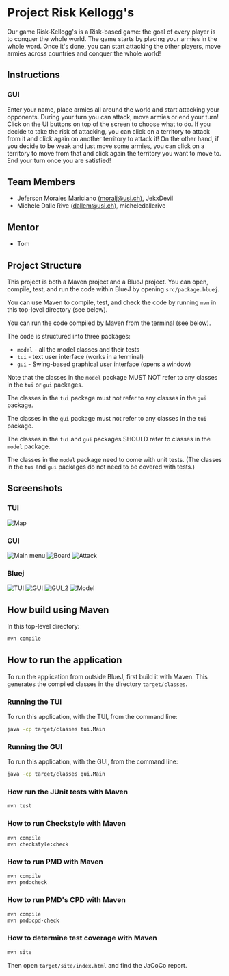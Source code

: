 # Project Risk Kellogg's

Our game Risk-Kellogg's is a Risk-based game: the goal of every player is to conquer the whole world.
The game starts by placing your armies in the whole word. Once it's done, you can start attacking the other players, move armies across countries and conquer the whole world!

## Instructions

### GUI
Enter your name, place armies all around the world and start attacking your opponents.
During your turn you can attack, move armies or end your turn! 
Click on the UI buttons on top of the screen to choose what to do.
If you decide to take the risk of attacking, you can click on a territory to attack from it and click again on another territory to attack it!
On the other hand, if you decide to be weak and just move some armies, you can click on a territory to move from that and click again the territory you want to move to.
End your turn once you are satisfied!

## Team Members

* Jeferson Morales Mariciano (moralj@usi.ch), JekxDevil
* Michele Dalle Rive (dallem@usi.ch), micheledallerive

## Mentor

* Tom

## Project Structure

This project is both a Maven project and a BlueJ project.
You can open, compile, test, and run the code within BlueJ
by opening `src/package.bluej`.

You can use Maven to compile, test, and check the code
by running `mvn` in this top-level directory (see below).

You can run the code compiled by Maven from the terminal (see below).

The code is structured into three packages:

* `model` - all the model classes and their tests
* `tui` - text user interface (works in a terminal)
* `gui` - Swing-based graphical user interface (opens a window)

Note that the classes in the `model` package MUST NOT refer to any
classes in the `tui` or `gui` packages.

The classes in the `tui` package must not refer to any classes in the `gui` package.

The classes in the `gui` package must not refer to any classes in the `tui` package.

The classes in the `tui` and `gui` packages SHOULD refer to classes in the `model` package.

The classes in the `model` package need to come with unit tests.
(The classes in the `tui` and `gui` packages do not need to be covered with tests.)

## Screenshots

### TUI
![Map](screenshots/tui_map.png)

### GUI
![Main menu](screenshots/game_menu.png)
![Board](screenshots/Move1.png)
![Attack](screenshots/background_with_instruction.png)

### Bluej
![TUI](screenshots/tui.png)
![GUI](screenshots/gui_components.png)
![GUI_2](screenshots/gui_views.png)
![Model](screenshots/model_tree.png)

## How build using Maven

In this top-level directory:

```bash
mvn compile
```

## How to run the application

To run the application from outside BlueJ, first build it with Maven.
This generates the compiled classes in the directory `target/classes`.

### Running the TUI

To run this application, with the TUI, from the command line:

```bash
java -cp target/classes tui.Main
```

### Running the GUI

To run this application, with the GUI, from the command line:

```bash
java -cp target/classes gui.Main
```

### How run the JUnit tests with Maven

```bash
mvn test
```

### How to run Checkstyle with Maven

```bash
mvn compile
mvn checkstyle:check
```

### How to run PMD with Maven

```bash
mvn compile
mvn pmd:check
```

### How to run PMD's CPD with Maven

```bash
mvn compile
mvn pmd:cpd-check
```

### How to determine test coverage with Maven

```bash
mvn site
```

Then open `target/site/index.html` and find the JaCoCo report.
